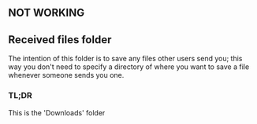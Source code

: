 ## NOT WORKING
## Received files folder

The intention of this folder is to save any files other users send you; this way you don't need to specify a directory of where you want to save a file whenever someone sends you one. 

### TL;DR

This is the 'Downloads' folder